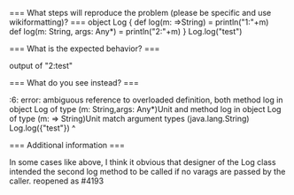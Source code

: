 === What steps will reproduce the problem (please be specific and use wikiformatting)? ===
object Log { 
  def log(m: =>String) = println("1:"+m)  
  def log(m: String, args: Any*) = println("2:"+m) 
}
Log.log("test")

=== What is the expected behavior? ===

output of "2:test"

=== What do you see instead? ===

<console>:6: error: ambiguous reference to overloaded definition,
both method log in object Log of type (m: String,args: Any*)Unit
and  method log in object Log of type (m: => String)Unit
match argument types (java.lang.String)
       Log.log({"test"})
           ^

=== Additional information ===

In some cases like above, I think it obvious that designer of the Log class intended
the second log method to be called if no varags are passed by the caller.
reopened as #4193
